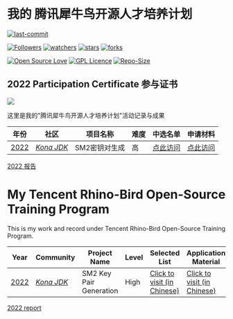 # 我的 腾讯犀牛鸟开源人才培养计划

[![last-commit](https://img.shields.io/github/last-commit/HollowMan6/My-Tencent-Rhino-Bird-Open-Source-Training-Program)](../../graphs/commit-activity)

[![Followers](https://img.shields.io/github/followers/HollowMan6?style=social)](https://github.com/HollowMan6?tab=followers)
[![watchers](https://img.shields.io/github/watchers/HollowMan6/My-Tencent-Rhino-Bird-Open-Source-Training-Program?style=social)](../../watchers)
[![stars](https://img.shields.io/github/stars/HollowMan6/My-Tencent-Rhino-Bird-Open-Source-Training-Program?style=social)](../../stargazers)
[![forks](https://img.shields.io/github/forks/HollowMan6/My-Tencent-Rhino-Bird-Open-Source-Training-Program?style=social)](../../network/members)

[![Open Source Love](https://img.shields.io/badge/-%E2%9D%A4%20Open%20Source-Green?style=flat-square&logo=Github&logoColor=white&link=https://hollowman6.github.io/fund.html)](https://hollowman6.github.io/fund.html)
[![GPL Licence](https://img.shields.io/badge/license-GPL-blue)](https://opensource.org/licenses/GPL-3.0/)
[![Repo-Size](https://img.shields.io/github/repo-size/HollowMan6/My-Tencent-Rhino-Bird-Open-Source-Training-Program.svg)](../../archive/master.zip)

## 2022 Participation Certificate 参与证书

![](https://hollowman6.github.io/img/badges/RbOsTP.jpg)

这里是我的"腾讯犀牛鸟开源人才培养计划"活动记录与成果

|  年份   |  社区 |  项目名称  |  难度  |  中选名单  | 申请材料 |
|  ----  | ----  | ----  | ----  | ----  | ----  |
| [2022](https://opensource.tencent.com/summer-of-code)  | [*Kona JDK*](https://github.com/Tencent/OpenSourceTalent/issues/34)|SM2密钥对生成 | 高 | [点此访问](https://lexiangla.com/teams/k100046/docs/34cb1a36042111eda898d647c4fa5509) | [点此访问](2022-Kona-JDK/项目申请书.md)|

[2022 报告](2022-Kona-JDK/Report.md)

# My Tencent Rhino-Bird Open-Source Training Program
This is my work and record under Tencent Rhino-Bird Open-Source Training Program.

|  Year  | Community |  Project Name  |  Level  |  Selected List  |  Application Material  |
|  ----  | ----  | ----  | ----  | ----  | ----  |
| [2022](https://opensource.tencent.com/summer-of-code)  | [*Kona JDK*](https://github.com/Tencent/OpenSourceTalent/issues/34) | SM2 Key Pair Generation | High | [Click to visit (in Chinese)](https://lexiangla.com/teams/k100046/docs/34cb1a36042111eda898d647c4fa5509) | [Click to visit (in Chinese)](2022-Kona-JDK/项目申请书.md) |

[2022 report](2022-Kona-JDK/Report.md)
